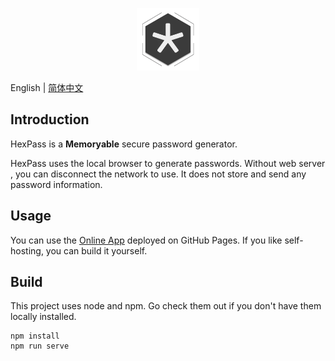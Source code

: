 <p align="center"><a href="https://petrichor.github.io/HexPass/" target="_blank" rel="noopener noreferrer"><img width="100" src="src/assets/logo.png" alt="HexPass logo"></a></p>

English | [简体中文](./README.zh-CN.md)

## Introduction
HexPass is a **Memoryable** secure password generator.

HexPass uses the local browser to generate passwords. Without web server , you can disconnect the network to use. It does not store and send any password information.

## Usage
You can use the [Online App](https://petrichor.github.io/HexPass/) deployed on GitHub Pages. If you like self-hosting, you can build it yourself.

## Build
This project uses node and npm. Go check them out if you don't have them locally installed.
```
npm install
npm run serve
```
